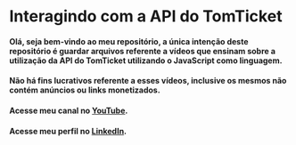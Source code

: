 # Interagindo com a API do TomTicket
#### Olá, seja bem-vindo ao meu repositório, a única intenção deste repositório é guardar arquivos referente a vídeos que ensinam sobre a utilização da API do TomTicket utilizando o JavaScript como linguagem.
#### Não há fins lucrativos referente a esses vídeos, inclusive os mesmos não contém anúncios ou links monetizados.

#### Acesse meu canal no [YouTube](https://youtube.com/@BrunoSilvaCoding).
#### Acesse meu perfil no [LinkedIn](https://www.linkedin.com/in/brunorlsilva/).
